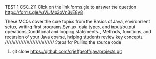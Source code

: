 TEST 1 CSC_211
Click on the link forms.gle to answer the question
https://forms.gle/vaViJMq3oVn3uE8y8

These MCQs cover the core topics from the Basics of Java, environment setup, writing first programs,Syntax, data types, and input/output operations,Conditional and looping statements.
, Methods, functions, and recursion of your Java course, helping students review key concepts.
////////////////////////////////
Steps for Pulling the source code

1. git clone https://github.com/drjeffgeoff/javaprojects.git
